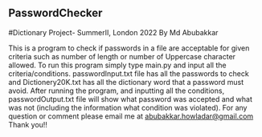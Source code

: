 ## PasswordChecker
#Dictionary Project- SummerII, London 2022 By Md Abubakkar
    
This is a program to check if passwords in a file are acceptable
for given criteria such as number of length or number of Uppercase
character allowed. To run this program simply type main.py and input all the
criteria/conditions. passwordInput.txt file has all the passwords to check and
Dictionery20K.txt has all the dictionary word that a password must avoid.
After running the program, and inputting all the conditions, 
passwordOutput.txt file will show what password was accepted and what was 
not (including the information what condition was violated). For any question
or comment please email me at abubakkar.howladar@gmail.com Thank you!!
